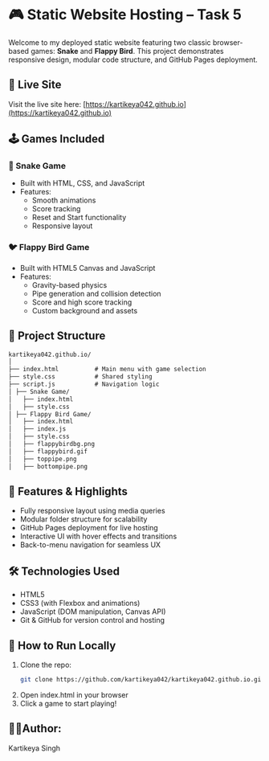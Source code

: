 # 🎮 Static Website Hosting – Task 5

Welcome to my deployed static website featuring two classic browser-based games: **Snake** and **Flappy Bird**. This project demonstrates responsive design, modular code structure, and GitHub Pages deployment.

## 🚀 Live Site
Visit the live site here: [https://kartikeya042.github.io](https://kartikeya042.github.io)

## 🕹️ Games Included

### 🐍 Snake Game
- Built with HTML, CSS, and JavaScript
- Features:
  - Smooth animations
  - Score tracking
  - Reset and Start functionality
  - Responsive layout

### 🐦 Flappy Bird Game
- Built with HTML5 Canvas and JavaScript
- Features:
  - Gravity-based physics
  - Pipe generation and collision detection
  - Score and high score tracking
  - Custom background and assets

## 📁 Project Structure
```html
kartikeya042.github.io/ 
│ 
├── index.html          # Main menu with game selection 
├── style.css           # Shared styling 
├── script.js           # Navigation logic 
│ ├── Snake Game/ 
│   ├── index.html 
│   ├── style.css 
│ ├── Flappy Bird Game/ 
│   ├── index.html 
│   ├── index.js 
│   ├── style.css 
│   ├── flappybirdbg.png 
│   ├── flappybird.gif 
│   ├── toppipe.png 
│   ├── bottompipe.png
```


## 🧠 Features & Highlights
- Fully responsive layout using media queries
- Modular folder structure for scalability
- GitHub Pages deployment for live hosting
- Interactive UI with hover effects and transitions
- Back-to-menu navigation for seamless UX

## 🛠️ Technologies Used
- HTML5
- CSS3 (with Flexbox and animations)
- JavaScript (DOM manipulation, Canvas API)
- Git & GitHub for version control and hosting

## 📌 How to Run Locally
1. Clone the repo:
   ```bash
   git clone https://github.com/kartikeya042/kartikeya042.github.io.git
2. Open index.html in your browser
3. Click a game to start playing!

## 🙎‍♂️Author:
Kartikeya Singh
